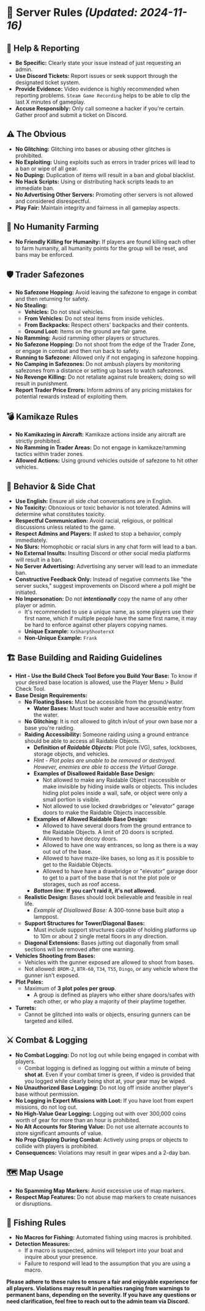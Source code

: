 # **📜 Server Rules** *(Updated: 2024-11-16)*

## **🔧 Help & Reporting**
- **Be Specific:** Clearly state your issue instead of just requesting an admin.
- **Use Discord Tickets:** Report issues or seek support through the designated ticket system.
- **Provide Evidence:** Video evidence is highly recommended when reporting problems. `Steam Game Recording` helps to be able to clip the last X minutes of gameplay.
- **Accuse Responsibly:** Only call someone a hacker if you're certain. Gather proof and submit a ticket on Discord.

## **⚠️ The Obvious**
- **No Glitching:** Glitching into bases or abusing other glitches is prohibited.
- **No Exploiting:** Using exploits such as errors in trader prices will lead to a ban or wipe of all gear.
- **No Duping:** Duplication of items will result in a ban and global blacklist.
- **No Hack Scripts:** Using or distributing hack scripts leads to an immediate ban.
- **No Advertising Other Servers:** Promoting other servers is not allowed and considered disrespectful.
- **Play Fair:** Maintain integrity and fairness in all gameplay aspects.

## **👥 No Humanity Farming**
- **No Friendly Killing for Humanity:** If players are found killing each other to farm humanity, all humanity points for the group will be reset, and bans may be enforced.

## **🛡️ Trader Safezones**
- **No Safezone Hopping:** Avoid leaving the safezone to engage in combat and then returning for safety.
- **No Stealing:**
  - **Vehicles:** Do not steal vehicles.
  - **From Vehicles:** Do not steal items from inside vehicles.
  - **From Backpacks:** Respect others' backpacks and their contents.
  - **Ground Loot:** Items on the ground are fair game.
- **No Ramming:** Avoid ramming other players or structures.
- **No Safezone Hopping:** Do not shoot from the edge of the Trader Zone, or engage in combat and then run back to safety.
- **Running to Safezone:** Allowed only if not engaging in safezone hopping.
- **No Camping in Safezones:** Do not ambush players by monitoring safezones from a distance or setting up bases to watch safezones.
- **No Revenge Killing:** Do not retaliate against rule breakers; doing so will result in punishment.
- **Report Trader Price Errors:** Inform admins of any pricing mistakes for potential rewards instead of exploiting them.

## **💣 Kamikaze Rules**
- **No Kamikazing in Aircraft:** Kamikaze actions inside any aircraft are strictly prohibited.
- **No Ramming in Trader Areas:** Do not engage in kamikaze/ramming tactics within trader zones.
- **Allowed Actions:** Using ground vehicles outside of safezone to hit other vehicles.

## **💬 Behavior & Side Chat**
- **Use English:** Ensure all side chat conversations are in English.
- **No Toxicity:** Obnoxious or toxic behavior is not tolerated. Admins will determine what constitutes toxicity.
- **Respectful Communication:** Avoid racial, religious, or political discussions unless related to the game.
- **Respect Admins and Players:** If asked to stop a behavior, comply immediately.
- **No Slurs:** Homophobic or racial slurs in any chat form will lead to a ban.
- **No External Insults:** Insulting Discord or other social media platforms will result in a ban.
- **No Server Advertising:** Advertising any server will lead to an immediate ban.
- **Constructive Feedback Only:** Instead of negative comments like "the server sucks," suggest improvements on Discord where a poll might be initiated.
- **No Impersonation:** Do not ***intentionally*** copy the name of any other player or admin.
  - It's recommended to use a unique name, as some players use their first name, which if multiple people have the same first name, it may be hard to enforce against other players copying names.
  - **Unique Example:** `XxSharpShooterxX`
  - **Non-Unique Example:** `Frank`

## **🏗️ Base Building and Raiding Guidelines**
- **Hint - Use the Build Check Tool Before you Build Your Base:** To know if your desired base location is allowed, use the Player Menu > Build Check Tool.
- **Base Design Requirements:**
  - **No Floating Bases:** Must be accessible from the ground/water.
    - **Water Bases:** Must touch water and have accessible entry from the water.
  - **No Glitching:** It is not allowed to glitch in/out of your own base nor a base you're raiding.
  - **Raiding Accessibility:** Someone raiding using a ground entrance should be able to access all Raidable Objects.
    - **Definition of *Raidable Objects*:** Plot pole (VG), safes, lockboxes, storage objects, and vehicles.
    - *Hint - Plot poles are unable to be removed or destroyed. However, enemies are able to access the Virtual Garage*.
    - **Examples of Disallowed Raidable Base Design:**
      - Not allowed to make any Raidable Object inaccessible or make invisible by hiding inside walls or objects. This includes hiding plot poles inside a wall, safe, or object were only a small portion is visible.
      - Not allowed to use locked drawbridges or "elevator" garage doors to make the Raidable Objects inaccessible.
    - **Examples of Allowed Raidable Base Design:**
      - Allowed to have several doors from the ground entrance to the Raidable Objects. A limit of 20 doors is scripted.
      - Allowed to have decoy doors.
      - Allowed to have one way entrances, so long as there is a way out out of the base.
      - Allowed to have maze-like bases, so long as it is possible to get to the Raidable Objects.
      - Allowed to have have a drawbridge or "elevator" garage door to get to a part of the base that is not the plot pole or storages, such as roof access.
    - ***Bottom line:*** __If you can't raid it, it's not allowed.__
  - **Realistic Design:** Bases should look believable and feasible in real life.
    - *Example of Disallowed Base:* A 300-tonne base built atop a lamppost.
  - **Support Structures for Tower/Diagonal Bases:**
    - Must include support structures capable of holding platforms up to 10m or about 2 single metal floors in any direction.
  - **Diagonal Extensions:** Bases jutting out diagonally from small sections will be removed after one warning.
- **Vehicles Shooting from Bases:**
  - Vehicles with the gunner exposed are allowed to shoot from bases.
  - Not allowed: `BRDM-2`, `BTR-60`, `T34`, `T55`, `Dingo`, or any vehicle where the gunner isn't exposed.
- **Plot Poles:**
  - Maximum of **3 plot poles per group**.
    - A group is defined as players who either share doors/safes with each other, or who play a majority of their playtime together.
- **Turrets:**
  - Cannot be glitched into walls or objects, ensuring gunners can be targeted and killed.

## **⚔️ Combat & Logging**
- **No Combat Logging:** Do not log out while being engaged in combat with players.
  - Combat logging is defined as logging out within a minute of being __shot at__. Even if your combat timer is green, if video is provided that you logged while clearly being shot at, your gear may be wiped.
- **No Unauthorized Base Logging:** Do not log off inside another player's base without permission.
- **No Logging in Expert Missions with Loot:** If you have loot from expert missions, do not log out.
- **No High-Value Gear Logging:** Logging out with over 300,000 coins worth of gear for more than an hour is prohibited.
- **No Alt Accounts for Storing Value:** Do not use alternate accounts to store significant amounts of value.
- **No Prop Clipping During Combat:** Actively using props or objects to collide with players is prohibited.
- **Consequences:** Violations may result in gear wipes and a 2-day ban.

## **🗺️ Map Usage**
- **No Spamming Map Markers:** Avoid excessive use of map markers.
- **Respect Map Features:** Do not abuse map markers to create nuisances or disruptions.

## **🎣 Fishing Rules**
- **No Macros for Fishing:** Automated fishing using macros is prohibited.
- **Detection Measures:**
  - If a macro is suspected, admins will teleport into your boat and inquire about your presence.
  - Failure to respond will lead to the assumption that you are using a macro.

**Please adhere to these rules to ensure a fair and enjoyable experience for all players. Violations may result in penalties ranging from warnings to permanent bans, depending on the severity. If you have any questions or need clarification, feel free to reach out to the admin team via Discord.**
